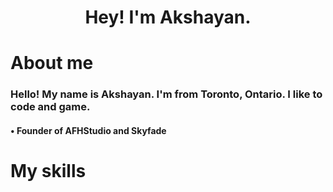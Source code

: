 <h1 align=center>Hey! I'm Akshayan.</h1>

<h1>About me</h1>
<h3>Hello! My name is Akshayan. I'm from Toronto, Ontario. I like to code and game.</h3>
<h4>• Founder of AFHStudio and Skyfade</h4>
<h1>My skills</h1>

